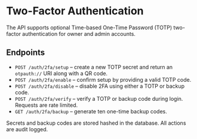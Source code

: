 # Two-Factor Authentication

The API supports optional Time-based One-Time Password (TOTP) two-factor authentication for owner and admin accounts.

## Endpoints

* `POST /auth/2fa/setup` – create a new TOTP secret and return an `otpauth://` URI along with a QR code.
* `POST /auth/2fa/enable` – confirm setup by providing a valid TOTP code.
* `POST /auth/2fa/disable` – disable 2FA using either a TOTP or backup code.
* `POST /auth/2fa/verify` – verify a TOTP or backup code during login. Requests are rate limited.
* `GET /auth/2fa/backup` – generate ten one-time backup codes.

Secrets and backup codes are stored hashed in the database. All actions are audit logged.
